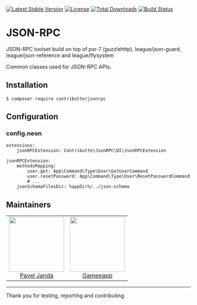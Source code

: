 [![Latest Stable Version](https://poser.pugx.org/contributte/jsonrpc/v/stable)](https://packagist.org/packages/contributte/jsonrpc)
[![License](https://poser.pugx.org/contributte/jsonrpc/license)](https://packagist.org/packages/contributte/jsonrpc)
[![Total Downloads](https://poser.pugx.org/contributte/jsonrpc/downloads)](https://packagist.org/packages/contributte/jsonrpc)
[![Build Status](https://travis-ci.org/contributte/jsonrpc.svg?branch=master)](https://travis-ci.org/contributte/jsonrpc)

# JSON-RPC

JSON-RPC toolset build on top of psr-7 (guzzlehttp), league/json-guard, league/json-reference and league/flysystem

Common classes used for JSON-RPC APIs.

## Installation

```
$ composer require contributte/jsonrpc
```

## Configuration

### config.neon

```
extensions:
	jsonRPCExtension: Contributte\JsonRPC\DI\JsonRPCExtension

jsonRPCExtension:
	methodsMapping:
		user.get: App\Command\Type\User\GetUserCommand
		user.resetPassword: App\Command\Type\User\ResetPasswordCommand
		# ...
	jsonSchemaFilesDir: %appDir%/../json-schema
```

## Maintainers

<table>
	<tbody>
		<tr>
			<td align="center">
				<a href="https://github.com/paveljanda">
						<img width="150" height="150" src="https://avatars0.githubusercontent.com/u/1488874?s=400&v=4">
				</a>
				</br>
				<a href="https://github.com/paveljanda">Pavel Janda</a>
			</td>
			<td align="center">
				<a href="https://github.com/gameeapp">
						<img width="150" height="150" src="https://avatars3.githubusercontent.com/u/13903740?s=200&v=4">
				</a>
				</br>
				<a href="https://github.com/gameeapp">Gameeapp</a>
			</td>
		</tr>
	</tbody>
</table>

-----

Thank you for testing, reporting and contributing.
